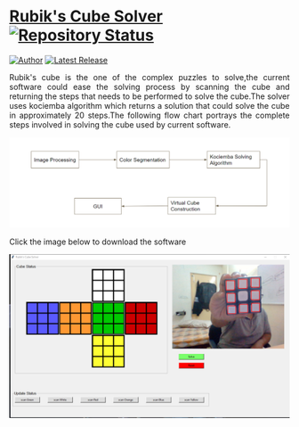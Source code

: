 # <a href="https://drive.google.com/file/d/1vTOnswnFGa5YzNrHzCOuYpLlWIMAFV9V/view?usp=sharing" target="_blank">Rubik's Cube Solver</a>[![Repository Status](https://img.shields.io/badge/Repository%20Status-Maintained-dark%20green.svg)](https://github.com/guru-narayana/rubiks_cube_solver)

[![Author](https://img.shields.io/badge/Author-Nara%20Guru%20Narayanaswamy-blue)](https://www.linkedin.com/in/nara-guru-narayanaswamy-658a811b0/)
[![Latest Release](https://img.shields.io/badge/Latest%20Release-18%20July%202022-yellow.svg)](https://github.com/guru-narayana/rubiks_cube_solver/commit/master)

 <p align="justify">Rubik's cube is the one of the complex puzzles to solve,the current software could ease the solving process by scanning the cube and returning the steps that needs to be performed to solve the cube.The solver uses kociemba algorithm which returns a solution that could solve the cube in approximately 20 steps.The following flow chart portrays the complete steps involved in solving the cube used by current software. </p>

![Algorithim Block Diagram](https://github.com/guru-narayana/rubiks_cube_solver/blob/master/Images/algo.png)

 <p align="justify">Click the image below to download the software</p>



<a href="https://drive.google.com/file/d/1vTOnswnFGa5YzNrHzCOuYpLlWIMAFV9V/view?usp=sharing" rel="Software">![Software](https://github.com/guru-narayana/rubiks_cube_solver/blob/master/Images/Software.png)</a>
